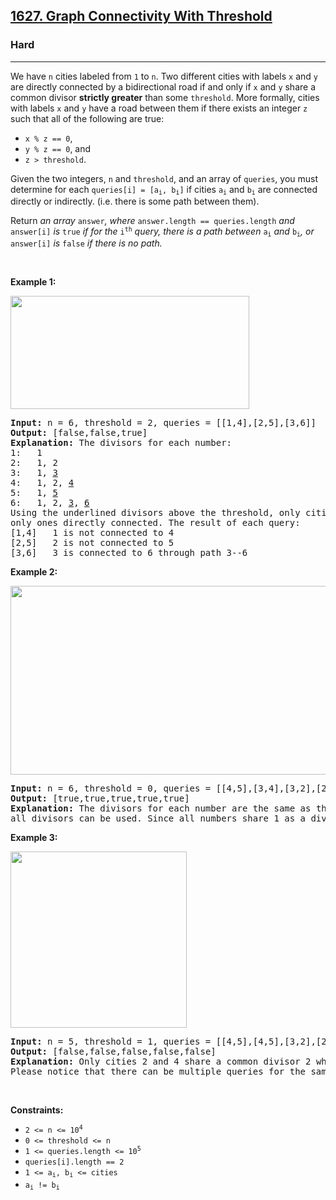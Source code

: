 <h2><a href="https://leetcode.com/problems/graph-connectivity-with-threshold/">1627. Graph Connectivity With Threshold</a></h2><h3>Hard</h3><hr><div><p>We have <code>n</code> cities labeled from <code>1</code> to <code>n</code>. Two different cities with labels <code>x</code> and <code>y</code> are directly connected by a bidirectional road if and only if <code>x</code> and <code>y</code> share a common divisor <strong>strictly greater</strong> than some <code>threshold</code>. More formally, cities with labels <code>x</code> and <code>y</code> have a road between them if there exists an integer <code>z</code> such that all of the following are true:</p>

<ul>
	<li><code>x % z == 0</code>,</li>
	<li><code>y % z == 0</code>, and</li>
	<li><code>z &gt; threshold</code>.</li>
</ul>

<p>Given the two integers, <code>n</code> and <code>threshold</code>, and an array of <code>queries</code>, you must determine for each <code>queries[i] = [a<sub>i</sub>, b<sub>i</sub>]</code> if cities <code>a<sub>i</sub></code> and <code>b<sub>i</sub></code> are connected directly or indirectly.&nbsp;(i.e. there is some path between them).</p>

<p>Return <em>an array </em><code>answer</code><em>, where </em><code>answer.length == queries.length</code><em> and </em><code>answer[i]</code><em> is </em><code>true</code><em> if for the </em><code>i<sup>th</sup></code><em> query, there is a path between </em><code>a<sub>i</sub></code><em> and </em><code>b<sub>i</sub></code><em>, or </em><code>answer[i]</code><em> is </em><code>false</code><em> if there is no path.</em></p>

<p>&nbsp;</p>
<p><strong>Example 1:</strong></p>
<img alt="" src="https://assets.leetcode.com/uploads/2020/10/09/ex1.jpg" style="width: 382px; height: 181px;">
<pre><strong>Input:</strong> n = 6, threshold = 2, queries = [[1,4],[2,5],[3,6]]
<strong>Output:</strong> [false,false,true]
<strong>Explanation:</strong> The divisors for each number:
1:   1
2:   1, 2
3:   1, <u>3</u>
4:   1, 2, <u>4</u>
5:   1, <u>5</u>
6:   1, 2, <u>3</u>, <u>6</u>
Using the underlined divisors above the threshold, only cities 3 and 6 share a common divisor, so they are the
only ones directly connected. The result of each query:
[1,4]   1 is not connected to 4
[2,5]   2 is not connected to 5
[3,6]   3 is connected to 6 through path 3--6
</pre>

<p><strong>Example 2:</strong></p>
<img alt="" src="https://assets.leetcode.com/uploads/2020/10/10/tmp.jpg" style="width: 532px; height: 302px;">
<pre><strong>Input:</strong> n = 6, threshold = 0, queries = [[4,5],[3,4],[3,2],[2,6],[1,3]]
<strong>Output:</strong> [true,true,true,true,true]
<strong>Explanation:</strong> The divisors for each number are the same as the previous example. However, since the threshold is 0,
all divisors can be used. Since all numbers share 1 as a divisor, all cities are connected.
</pre>

<p><strong>Example 3:</strong></p>
<img alt="" src="https://assets.leetcode.com/uploads/2020/10/17/ex3.jpg" style="width: 282px; height: 282px;">
<pre><strong>Input:</strong> n = 5, threshold = 1, queries = [[4,5],[4,5],[3,2],[2,3],[3,4]]
<strong>Output:</strong> [false,false,false,false,false]
<strong>Explanation:</strong> Only cities 2 and 4 share a common divisor 2 which is strictly greater than the threshold 1, so they are the only ones directly connected.
Please notice that there can be multiple queries for the same pair of nodes [x, y], and that the query [x, y] is equivalent to the query [y, x].
</pre>

<p>&nbsp;</p>
<p><strong>Constraints:</strong></p>

<ul>
	<li><code>2 &lt;= n &lt;= 10<sup>4</sup></code></li>
	<li><code>0 &lt;= threshold &lt;= n</code></li>
	<li><code>1 &lt;= queries.length &lt;= 10<sup>5</sup></code></li>
	<li><code>queries[i].length == 2</code></li>
	<li><code>1 &lt;= a<sub>i</sub>, b<sub>i</sub> &lt;= cities</code></li>
	<li><code>a<sub>i</sub> != b<sub>i</sub></code></li>
</ul>
</div>